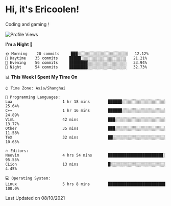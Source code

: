 # Hi, it's Ericoolen!
Coding and gaming！

<!--START_SECTION:waka-->
![Profile Views](http://img.shields.io/badge/Profile%20Views-21-blue)

**I'm a Night 🦉** 

```text
🌞 Morning    20 commits     ███░░░░░░░░░░░░░░░░░░░░░░   12.12% 
🌆 Daytime    35 commits     █████░░░░░░░░░░░░░░░░░░░░   21.21% 
🌃 Evening    56 commits     ████████░░░░░░░░░░░░░░░░░   33.94% 
🌙 Night      54 commits     ████████░░░░░░░░░░░░░░░░░   32.73%

```


📊 **This Week I Spent My Time On** 

```text
⌚︎ Time Zone: Asia/Shanghai

💬 Programming Languages: 
Lua                      1 hr 18 mins        ██████░░░░░░░░░░░░░░░░░░░   25.64% 
C++                      1 hr 16 mins        ██████░░░░░░░░░░░░░░░░░░░   24.89% 
VimL                     42 mins             ███░░░░░░░░░░░░░░░░░░░░░░   13.77% 
Other                    35 mins             ███░░░░░░░░░░░░░░░░░░░░░░   11.58% 
TeX                      32 mins             ██░░░░░░░░░░░░░░░░░░░░░░░   10.65%

🔥 Editors: 
Neovim                   4 hrs 54 mins       ████████████████████████░   95.55% 
CLion                    13 mins             █░░░░░░░░░░░░░░░░░░░░░░░░   4.45%

💻 Operating System: 
Linux                    5 hrs 8 mins        █████████████████████████   100.0%

```


 Last Updated on 08/10/2021
<!--END_SECTION:waka-->

